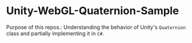 # Unity-WebGL-Quaternion-Sample
Purpose of this repos.: Understanding the behavior of Unity's `Quaternion` class and partially implementing it in `C#`.
